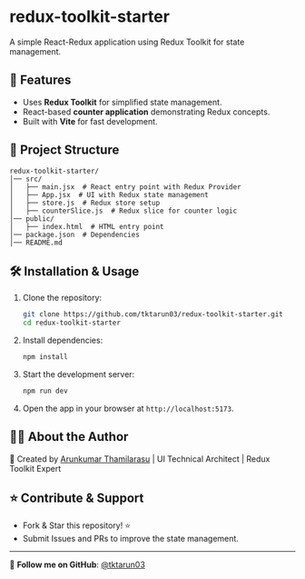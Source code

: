 # redux-toolkit-starter

A simple React-Redux application using Redux Toolkit for state management.

## 🚀 Features
- Uses **Redux Toolkit** for simplified state management.
- React-based **counter application** demonstrating Redux concepts.
- Built with **Vite** for fast development.

## 📂 Project Structure
```
redux-toolkit-starter/
│── src/
│   ├── main.jsx  # React entry point with Redux Provider
│   ├── App.jsx  # UI with Redux state management
│   ├── store.js  # Redux store setup
│   ├── counterSlice.js  # Redux slice for counter logic
│── public/
│   ├── index.html  # HTML entry point
│── package.json  # Dependencies
│── README.md
```

## 🛠 Installation & Usage

1. Clone the repository:
   ```bash
   git clone https://github.com/tktarun03/redux-toolkit-starter.git
   cd redux-toolkit-starter
   ```

2. Install dependencies:
   ```bash
   npm install
   ```

3. Start the development server:
   ```bash
   npm run dev
   ```

4. Open the app in your browser at `http://localhost:5173`.

## 👨‍💻 About the Author

🚀 Created by [Arunkumar Thamilarasu](https://github.com/tktarun03) | UI Technical Architect | Redux Toolkit Expert

## ⭐ Contribute & Support
- Fork & Star this repository! ⭐
- Submit Issues and PRs to improve the state management.

---
🎯 **Follow me on GitHub**: [@tktarun03](https://github.com/tktarun03)
